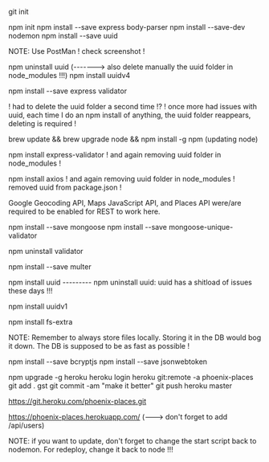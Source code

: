 git init

npm init
npm install --save express body-parser
npm install --save-dev nodemon
npm install --save uuid

NOTE: Use PostMan ! check screenshot !

npm uninstall uuid                               (------->   also delete manually the uuid folder in node_modules !!!)
npm install uuidv4

npm install --save express validator

! had to delete the uuid folder a second time !?
! once more had issues with uuid, each time I do an npm install of anything, the uuid folder reappears, deleting is required !

brew update && brew upgrade node && npm install -g npm   (updating node)

npm install express-validator
! and again removing uuid folder in node_modules !

npm install axios
! and again removing uuid folder in node_modules ! removed uuid from package.json !

Google Geocoding API, Maps JavaScript API, and Places API were/are required to be enabled for REST to work here.

npm install --save mongoose
npm install --save mongoose-unique-validator

npm uninstall validator

npm install --save multer

npm install uuid --------- npm uninstall uuid: uuid has a shitload of issues these days !!!

npm install uuidv1

npm install fs-extra

NOTE: Remember to always store files locally. Storing it in the DB would bog it down. The DB is supposed to be as fast as possible !

npm install --save bcryptjs
npm install --save jsonwebtoken

npm upgrade -g heroku
heroku login
heroku git:remote -a phoenix-places
git add .
gst
git commit -am "make it better"
git push heroku master

https://git.heroku.com/phoenix-places.git

https://phoenix-places.herokuapp.com/         (---> don't forget to add /api/users)

NOTE: if you want to update, don't forget to change the start script back to nodemon. For redeploy, change it back to node !!!
